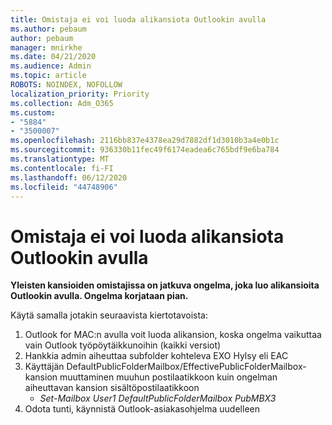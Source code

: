 ```yaml
---
title: Omistaja ei voi luoda alikansiota Outlookin avulla
ms.author: pebaum
author: pebaum
manager: mnirkhe
ms.date: 04/21/2020
ms.audience: Admin
ms.topic: article
ROBOTS: NOINDEX, NOFOLLOW
localization_priority: Priority
ms.collection: Adm_O365
ms.custom:
- "5884"
- "3500007"
ms.openlocfilehash: 2116bb837e4378ea29d7882df1d3010b3a4e0b1c
ms.sourcegitcommit: 936330b11fec49f6174eadea6c765bdf9e6ba784
ms.translationtype: MT
ms.contentlocale: fi-FI
ms.lasthandoff: 06/12/2020
ms.locfileid: "44748906"
---
```

# <a name="owner-cannot-create-sub-folder-using-outlook"></a>Omistaja ei voi luoda alikansiota Outlookin avulla

**Yleisten kansioiden omistajissa on jatkuva ongelma, joka luo alikansioita Outlookin avulla. Ongelma korjataan pian.**

Käytä samalla jotakin seuraavista kiertotavoista:

1. Outlook for MAC:n avulla voit luoda alikansion, koska ongelma vaikuttaa vain Outlook työpöytäikkunoihin (kaikki versiot)
2. Hankkia admin aiheuttaa subfolder kohteleva EXO Hylsy eli EAC
3. Käyttäjän DefaultPublicFolderMailbox/EffectivePublicFolderMailbox-kansion muuttaminen muuhun postilaatikkoon kuin ongelman aiheuttavan kansion sisältöpostilaatikkoon  
    - *Set-Mailbox User1 DefaultPublicFolderMailbox PubMBX3*
4. Odota tunti, käynnistä Outlook-asiakasohjelma uudelleen